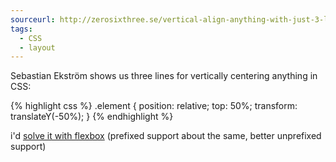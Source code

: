 ```yaml
---
sourceurl: http://zerosixthree.se/vertical-align-anything-with-just-3-lines-of-css/
tags:
  - CSS
  - layout
---
```


Sebastian Ekström shows us three lines for vertically centering anything in CSS:

{% highlight css %}
.element {
  position: relative;
  top: 50%;
  transform: translateY(-50%);
}
{% endhighlight %}

i'd <a href="http://philipwalton.github.io/solved-by-flexbox/demos/vertical-centering/" target="_blank">solve it with flexbox</a> (prefixed support about the same, better unprefixed support)
